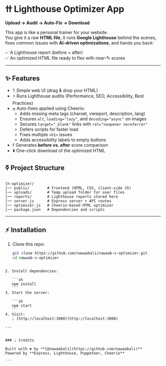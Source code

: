 

# ߚ Lighthouse Optimizer App  
**Upload → Audit → Auto-Fix → Download**

This app is like a personal trainer for your website.  
You give it a raw **HTML file**, it runs **Google Lighthouse** behind the scenes, fixes common issues with **AI-driven optimizations**, and hands you back:  

✅ A Lighthouse report (before + after)  
✅ An optimized HTML file ready to flex with near-ߒ scores  

---

## ✨ Features
- ߖ️ Simple web UI (drag & drop your HTML)  
- ⚡ Runs Lighthouse audits (Performance, SEO, Accessibility, Best Practices)  
- ߛ️ Auto-fixes applied using Cheerio:
  - Adds missing meta tags (charset, viewport, description, lang)  
  - Ensures `alt`, `loading="lazy"`, and `decoding="async"` on images  
  - Secures `target="_blank"` links with `rel="noopener noreferrer"`  
  - Defers scripts for faster load  
  - Fixes multiple `<h1>` issues  
  - Adds accessibility labels to empty buttons  
- ߓ Generates **before vs. after** score comparison  
- ⬇️ One-click download of the optimized HTML  



## ߧ Project Structure
```

lh-optimizer/
│── public/        # Frontend (HTML, CSS, client-side JS)
│── uploads/       # Temp upload folder for user files
│── reports/       # Lighthouse reports stored here
│── server.js      # Express server + API routes
│── optimizer.js   # Cheerio-based HTML optimizer
│── package.json   # Dependencies and scripts

````

---

## ⚡ Installation
1. Clone this repo:
   ```sh
   git clone https://github.com/nawaabali/nawaab-s-optimizer.git
   cd nawaab-s-optimizer
````

2. Install dependencies:

   ```sh
   npm install
   ```
3. Start the server:

   ```sh
   npm start
   ```
4. Visit:
   ߑ [http://localhost:3000](http://localhost:3000)

---

 
### ߑ Credits

Built with ❤️ by **[@nawaabali](https://github.com/nawaabali)**
Powered by **Express, Lighthouse, Puppeteer, Cheerio**

```

